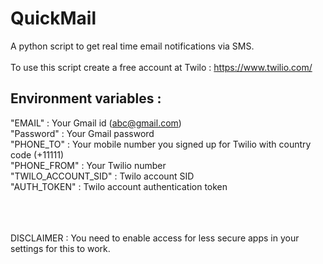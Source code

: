 # QuickMail 
A python script to get real time email notifications via SMS.<br><br>
To use this script create a free account at Twilo : https://www.twilio.com/

## Environment variables :

"EMAIL" : Your Gmail id (abc@gmail.com) <br>
"Password" : Your Gmail password <br>
"PHONE_TO" : Your mobile number you signed up for Twilio with country code (+11111)<br>
"PHONE_FROM" : Your Twilio number<br>
"TWILO_ACCOUNT_SID" : Twilo account SID<br>
"AUTH_TOKEN"  : Twilo account authentication token <br>

<br><br><br>
DISCLAIMER : You need to enable access for less secure apps in your settings for this to work.

